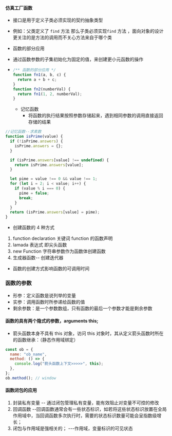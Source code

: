#### 仿真工厂函数

- 接口是用于定义子类必须实现的契约抽象类型
- 例如：父类定义了 `find` 方法 那么子类必须实现`find` 方法 ，面向对象的设计更关注的是方法的调用而不关心方法来自于哪个类
- 函数的部分应用
- 通过函数参数的子集初始化为固定的值，来创建更小元函数的操作
- ```js
  /** 函数的部分应用 */
  function fn1(a, b, c) {
    return a + b + c;
  }
  function fn2(numberVal) {
    return fn1(1, 2, numberVal);
  }
  ```

  - 记忆函数
    - 将函数的执行结果按照参数存储起来，遇到相同参数的调用直接返回存储的结果

```js
//记忆函数--求素数
function isPrime(value) {
  if (!isPrime.answers) {
    isPrime.answers = {};
  }

  if (isPrime.answers[value] !== undefined) {
    return isPrime.answers[value];
  }

  let pime = value !== 0 && value !== 1;
  for (let i = 2; i < value; i++) {
    if (value % i === 0) {
      pime = false;
      break;
    }
  }
  return (isPrime.answers[value] = pime);
}
```

- 创建函数的 4 种方式

1. function declaration 关键词 function 的函数声明
2. lamada 表达式 即尖头函数
3. new Function 字符串参数作为函数体创建函数
4. 生成器函数-- 创建迭代器

- 函数的创建方式影响函数的可调用时间

### 函数的参数

- 形参：定义函数是说列举的变量
- 实参：调用函数时所参递给函数的值
- 剩余参数：是一个参数数组，只有函数的最后一个参数才能是剩余参数

#### 函数的具有两个隐式的参数，arguments this;

- 箭头函数本身不具有 this 对象，访问 this 对象时，其从定义箭头函数时所在的函数继承：（静态作用域绑定）

```js
const ob = {
  name: "ob_name",
  method: () => {
    console.log("箭头函数上下文>>>>>", this);
  },
};
ob.method(); // window
```

#### 函数闭包的应用

1.  封装私有变量 -- 通过闭包管理私有变量，能有效阻止对变量不可控的修改
2.  回调函数 --回调函数通常会有一些状态标识，如若将这些状态标识放置在全局作用域中，当回调函数多次执行时，需要的状态标识数量可能会呈指数级增长；
3.  闭包与作用域是强相关的；   ---作用域，变量标识的可见状态
